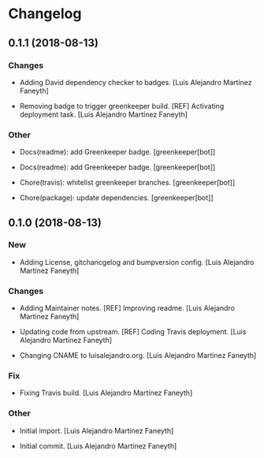 # Changelog


## 0.1.1 (2018-08-13)

### Changes

* Adding David dependency checker to badges. [Luis Alejandro Martínez Faneyth]

* Removing badge to trigger greenkeeper build. [REF] Activating deployment task. [Luis Alejandro Martínez Faneyth]

### Other

* Docs(readme): add Greenkeeper badge. [greenkeeper[bot]]

* Docs(readme): add Greenkeeper badge. [greenkeeper[bot]]

* Chore(travis): whitelist greenkeeper branches. [greenkeeper[bot]]

* Chore(package): update dependencies. [greenkeeper[bot]]


## 0.1.0 (2018-08-13)

### New

* Adding License, gitchancgelog and bumpversion config. [Luis Alejandro Martínez Faneyth]

### Changes

* Adding Maintainer notes. [REF] Improving readme. [Luis Alejandro Martínez Faneyth]

* Updating code from upstream. [REF] Coding Travis deployment. [Luis Alejandro Martínez Faneyth]

* Changing CNAME to luisalejandro.org. [Luis Alejandro Martínez Faneyth]

### Fix

* Fixing Travis build. [Luis Alejandro Martínez Faneyth]

### Other

* Initial import. [Luis Alejandro Martínez Faneyth]

* Initial commit. [Luis Alejandro Martínez Faneyth]


